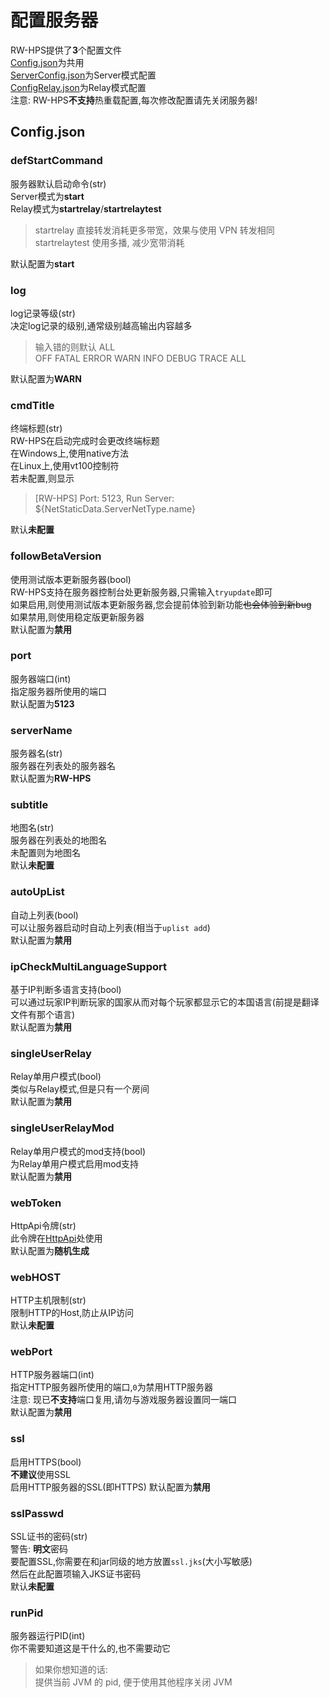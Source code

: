 # 配置服务器
RW-HPS提供了**3**个配置文件  
[Config.json](Config.md)为共用  
[ServerConfig.json](ServerConfig.md)为Server模式配置  
[ConfigRelay.json](ConfigRelay.md)为Relay模式配置  
注意: RW-HPS**不支持**热重载配置,每次修改配置请先关闭服务器!

## Config.json

### defStartCommand
服务器默认启动命令(str)  
Server模式为**start**  
Relay模式为**startrelay**/**startrelaytest**
> startrelay 直接转发消耗更多带宽，效果与使用 VPN 转发相同  
> startrelaytest 使用多播, 减少宽带消耗

默认配置为**start**

### log
log记录等级(str)  
决定log记录的级别,通常级别越高输出内容越多  
> 输入错的则默认 ALL  
> OFF FATAL ERROR WARN INFO DEBUG TRACE ALL  

默认配置为**WARN**

### cmdTitle
终端标题(str)  
RW-HPS在启动完成时会更改终端标题  
在Windows上,使用native方法  
在Linux上,使用vt100控制符  
若未配置,则显示
> [RW-HPS] Port: 5123, Run Server: ${NetStaticData.ServerNetType.name}

默认**未配置**

### followBetaVersion
使用测试版本更新服务器(bool)  
RW-HPS支持在服务器控制台处更新服务器,只需输入`tryupdate`即可  
如果启用,则使用测试版本更新服务器,您会提前体验到新功能~~也会体验到新bug~~  
如果禁用,则使用稳定版更新服务器  
默认配置为**禁用**

### port
服务器端口(int)  
指定服务器所使用的端口  
默认配置为**5123**

### serverName
服务器名(str)  
服务器在列表处的服务器名  
默认配置为**RW-HPS**

### subtitle
地图名(str)  
服务器在列表处的地图名  
未配置则为地图名  
默认**未配置**

### autoUpList
自动上列表(bool)  
可以让服务器启动时自动上列表(相当于`uplist add`)  
默认配置为**禁用**

### ipCheckMultiLanguageSupport
基于IP判断多语言支持(bool)  
可以通过玩家IP判断玩家的国家从而对每个玩家都显示它的本国语言(前提是翻译文件有那个语言)  
默认配置为**禁用**

### singleUserRelay
Relay单用户模式(bool)  
类似与Relay模式,但是只有一个房间    
默认配置为**禁用**

### singleUserRelayMod
Relay单用户模式的mod支持(bool)  
为Relay单用户模式启用mod支持  
默认配置为**禁用**

### webToken
HttpApi令牌(str)  
此令牌在[HttpApi](/api/HttpAPI.md)处使用  
默认配置为**随机生成**

### webHOST
HTTP主机限制(str)  
限制HTTP的Host,防止从IP访问  
默认**未配置**

### webPort
HTTP服务器端口(int)  
指定HTTP服务器所使用的端口,`0`为禁用HTTP服务器  
注意: 现已**不支持**端口复用,请勿与游戏服务器设置同一端口  
默认配置为**禁用**

### ssl
启用HTTPS(bool)  
**不建议**使用SSL  
启用HTTP服务器的SSL(即HTTPS)
默认配置为**禁用**

### sslPasswd
SSL证书的密码(str)  
警告: **明文**密码  
要配置SSL,你需要在和jar同级的地方放置`ssl.jks`(大小写敏感)  
然后在此配置项输入JKS证书密码  
默认**未配置**

### runPid
服务器运行PID(int)  
你不需要知道这是干什么的,也不需要动它  
> 如果你想知道的话:  
> 提供当前 JVM 的 pid, 便于使用其他程序关闭 JVM
